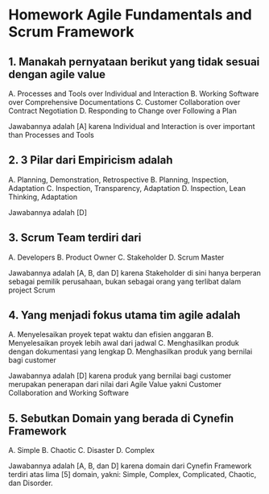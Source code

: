 # Homework Agile Fundamentals and Scrum Framework
## 1. Manakah pernyataan berikut yang tidak sesuai dengan agile value
A. Processes and Tools over Individual and Interaction
B. Working Software over Comprehensive Documentations
C. Customer Collaboration over Contract Negotiation
D. Responding to Change over Following a Plan

Jawabannya adalah [A] karena Individual and Interaction is over important than Processes and Tools

## 2. 3 Pilar dari Empiricism adalah
A. Planning, Demonstration, Retrospective
B. Planning, Inspection, Adaptation
C. Inspection, Transparency, Adaptation
D. Inspection, Lean Thinking, Adaptation

Jawabannya adalah [D]

## 3. Scrum Team terdiri dari
A. Developers
B. Product Owner
C. Stakeholder
D. Scrum Master

Jawabannya adalah [A, B, dan D] karena Stakeholder di sini hanya berperan sebagai pemilik perusahaan, bukan sebagai orang yang terlibat dalam project Scrum

## 4. Yang menjadi fokus utama tim agile adalah
A. Menyelesaikan proyek tepat waktu dan efisien anggaran
B. Menyelesaikan proyek lebih awal dari jadwal
C. Menghasilkan produk dengan dokumentasi yang lengkap
D. Menghasilkan produk yang bernilai bagi customer

Jawabannya adalah [D] karena produk yang bernilai bagi customer merupakan penerapan dari nilai dari Agile Value yakni Customer Collaboration and Working Software

## 5. Sebutkan Domain yang berada di Cynefin Framework
A. Simple
B. Chaotic
C. Disaster
D. Complex

Jawabannya adalah [A, B, dan D] karena domain dari Cynefin Framework terdiri atas lima [5] domain, yakni: Simple, Complex, Complicated, Chaotic, dan Disorder.
